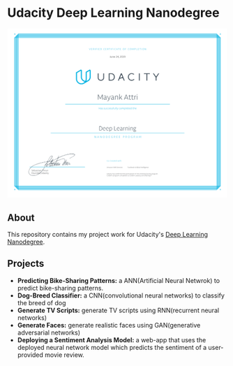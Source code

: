 # Udacity Deep Learning Nanodegree

![alt text](https://raw.githubusercontent.com/a3mayank/Udacity-Deep-Learning-Nanodegree/master/Udacity-DeepLearning-Nanodegree-Certificate.png)

## About

This repository contains my project work for Udacity's [Deep Learning Nanodegree](https://udacity.com/course/nd101).

## Projects

- **Predicting Bike-Sharing Patterns:** a ANN(Artificial Neural Netwrok) to predict bike-sharing patterns.
- **Dog-Breed Classifier:** a CNN(convolutional neural networks) to classify the breed of dog
- **Generate TV Scripts:** generate TV scripts using RNN(recurrent neural networks)
- **Generate Faces:** generate realistic faces using GAN(generative adversarial networks)
- **Deploying a Sentiment Analysis Model:** a web-app that uses the deployed neural network model which predicts the sentiment of a              user-provided movie review.
